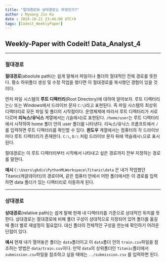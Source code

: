 ```yaml
---
title: "절대경로와 상대경로는 무엇인가?"
author : Myeong Jin Ko
date : 2024-10-21 23:46:00 UTC+9
tags: [Codeit_WeeklyPaper]
---
```


## Weekly-Paper with Codeit! Data_Analyst_4
---
### 절대경로

**절대경로**(absolute path)는 쉽게 말해서 파일이나 폴더의 절대적인 전체 경로를 뜻한다. 
평소 하위폴더 생성 및 수정 작업을 했다면 이 절대경로를 복사했던 경험이 있을 것이다.

먼저 파일 시스템의 **루트 디렉터리**(Root Directory)에 대하여 알아보자. 루트 디렉터리는(`/` 또는 Windows에서 드라이브 문자 `C:\`)라고 표현된다. 즉 파일 시스템의 최상위 디렉터리로
모든 파일 및 폴더의 시작점이다. 운영체제에 따라서 루트 디렉터리가 서로 다르며 **리눅스/유닉스** 계열에서는 /(슬래시)로 표현된다. `/home/user`는 루트 디렉터리에서 시작하여 home 폴더 안의 user 폴더를 나타낸다.
리눅스/유닉스 프롬프트에서 `/`를 입력하면 루트 디렉터리를 확인할 수 있다. **윈도우** 계열에서는 컴퓨터의 각 드라이브마다 루트 디렉터리가 존재한다. `C:\`, `D:\`
처럼 드라이브 문자 뒤에 역슬래시`\`으로 표시된다.

절대경로는 이 루트 디렉터리부터 시작해서 나타내고 싶은 경로까지 전부 지정하는 경로를 말한다. 

**예시**
`C:\Users\gkdis\PythonMLWorkspace\Titanic\data` 은 내가 작업했던 Titanic(캐글데이터)의 경로이며, 같은 컴퓨터 안에서 어떤 폴더에서든 이 경로를 입력하면 data 폴더가 있는 디렉터리로 이동하게 된다.

--------

### 상대경로

**상대경로**(relative path)는 쉽게 말해 현재 내 디렉터리를 기준으로 상대적인 위치를 뜻한다.
상대경로는 절대경로에 비해 폴더 구성이 상대적으로 지정되어 있어 폴더를 옮길 때 폴더 별로 재설정이 필요없다. 대신 폴더의 전체적인 구성을 한눈에 확인하기 어려운 단점이 있다.

**예시** 
현재 내가 열어놓은 폴더는 `data`폴더이고 이 `data`폴더 안의 `train.csv`파일을 참조하는 방법은 `data/train.csv`이다.
만약 `data`의 상위폴더인 `Titanic`폴더에서 `submission.csv`파일을 참조하고 싶을 때에는 `../submission.csv` 를 입력하면 된다.
